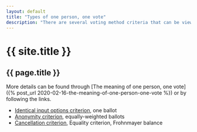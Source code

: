 ```yaml
---
layout: default
title: "Types of one person, one vote"
description: "There are several voting method criteria that can be viewed as versions of one person, one vote."
---
```

# {{ site.title }}
## {{ page.title }}

More details can be found through [The meaning of one person, one vote]({% post_url 2020-02-16-the-meaning-of-one-person-one-vote %}) or by following the links.

* [Identical input options criterion](/miscellaneous/voting-theory/identical-input-options-criterion), one ballot
* [Anonymity criterion](/miscellaneous/voting-theory/anonymity-criterion), equally-weighted ballots
* [Cancellation criterion](/miscellaneous/voting-theory/cancellation-criterion), Equality criterion, Frohnmayer balance